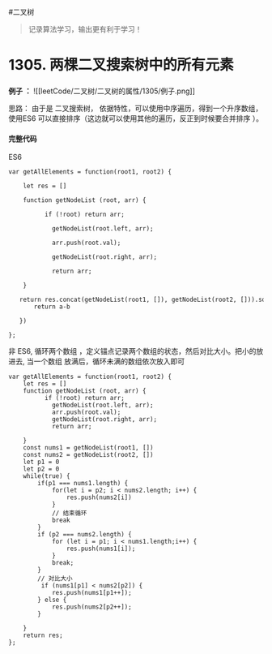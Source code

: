 #二叉树 
> 记录算法学习，输出更有利于学习！
# 1305. 两棵二叉搜索树中的所有元素
###

**例子 ：**
![[leetCode/二叉树/二叉树的属性/1305/例子.png]]


思路： 
由于是 二叉搜索树， 依据特性，可以使用中序遍历，得到一个升序数组，使用ES6 可以直接排序（这边就可以使用其他的遍历，反正到时候要合并排序 ）。

#### 完整代码

ES6
```
var getAllElements = function(root1, root2) {

    let res = []

    function getNodeList (root, arr) {

          if (!root) return arr;

            getNodeList(root.left, arr);

            arr.push(root.val);

            getNodeList(root.right, arr);

            return arr;

    }

   return res.concat(getNodeList(root1, []), getNodeList(root2, [])).sort((a, b) => {
       return a-b

   })

};

```

非 ES6,
循环两个数组  ，定义锚点记录两个数组的状态，然后对比大小。把小的放进去, 当一个数组 放满后，循环未满的数组依次放入即可
```
var getAllElements = function(root1, root2) {
    let res = []
    function getNodeList (root, arr) {
          if (!root) return arr;
            getNodeList(root.left, arr);
            arr.push(root.val);
            getNodeList(root.right, arr);
            return arr;

    }
	const nums1 = getNodeList(root1, [])
	const nums2 = getNodeList(root2, [])
	let p1 = 0
	let p2 = 0
	while(true) {
		if(p1 === nums1.length) {
			for(let i = p2; i < nums2.length; i++) {
				res.push(nums2[i])
			}
			// 结束循环
			break
		}
		if (p2 === nums2.length) {
            for (let i = p1; i < nums1.length;i++) {
                res.push(nums1[i]);
            }
            break;
        }
        // 对比大小
         if (nums1[p1] < nums2[p2]) {
            res.push(nums1[p1++]);
        } else {
            res.push(nums2[p2++]);
        }
	
	}
	return res;
};

```